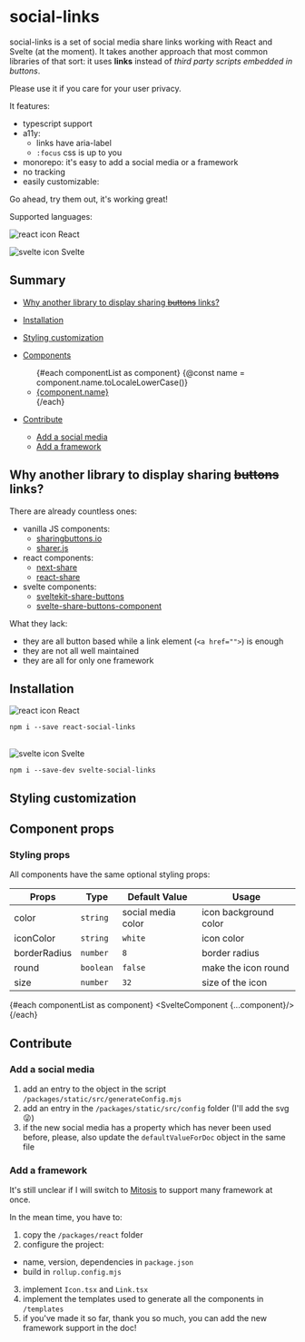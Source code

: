 <script>
	import AllLinks from '$lib/AllLinks.svelte';
	import EasyDesignConfiguration from './EasyDesignConfiguration.svelte';
	import SvelteComponent from '$lib/SvelteComponent.svelte';
	
	import componentList from '../../../static/src/generateConfig.mjs';

	import '$lib/style.css';
</script>

# social-links

social-links is a set of social media share links working with React and Svelte (at the moment). It takes another approach that most common libraries of that sort: it uses **links** instead of _third party scripts embedded in buttons_.

Please use it if you care for your user privacy.

It features:

- typescript support
- a11y:
  - links have aria-label
  - `:focus` css is up to you
- monorepo: it's easy to add a social media or a framework
- no tracking
- easily customizable:

<AllLinks/>

<AllLinks round/>

<AllLinks color="#123456"/>

Go ahead, try them out, it's working great!

Supported languages:

<div class="center">
  <img src="/framework/react.svg" alt="react icon"/> React

  <img src="/framework/svelte.svg" alt="svelte icon"/> Svelte
</div>

## Summary

- [Why another library to display sharing ~~buttons~~ links?](#why-another-library-to-display-sharing-buttons-links)
- [Installation](#installation)
- [Styling customization](#styling-customization)
- [Components](#component-props)

  <ul>
    {#each componentList as component}
      {@const name = component.name.toLocaleLowerCase()}
      <li>
        <a href="#{name}">{component.name}</a>
      </li>
    {/each}
  </ul>

- [Contribute](#contribute)
  - [Add a social media](#add-a-social-media)
  - [Add a framework](#add-a-framework)

## Why another library to display sharing ~~buttons~~ links?

There are already countless ones:

- vanilla JS components:
  - [sharingbuttons.io](https://github.com/mxstbr/sharingbuttons.io)
  - [sharer.js](https://github.com/ellisonleao/sharer.js)
- react components:
  - [next-share](https://github.com/Bunlong/next-share)
  - [react-share](https://github.com/nygardk/react-share)
- svelte components:
  - [sveltekit-share-buttons](https://github.com/rodneylab/sveltekit-share-buttons)
  - [svelte-share-buttons-component](https://github.com/pchynoweth/svelte-share-buttons-component)

What they lack:

- they are all button based while a link element (`<a href="">`) is enough
- they are not all well maintained
- they are all for only one framework

## Installation

<img src="/framework/react.svg" alt="react icon"/> React

```
npm i --save react-social-links
```

<br/>
<img src="/framework/svelte.svg" alt="svelte icon"/> Svelte

```
npm i --save-dev svelte-social-links
```

## Styling customization

<EasyDesignConfiguration/>

## Component props

### Styling props

All components have the same optional styling props:

| Props        | Type      | Default Value      | Usage                 |
| ------------ | --------- | ------------------ | --------------------- |
| color        | `string`  | social media color | icon background color |
| iconColor    | `string`  | `white`            | icon color            |
| borderRadius | `number`  | `8`                | border radius         |
| round        | `boolean` | `false`            | make the icon round   |
| size         | `number`  | `32`               | size of the icon      |

{#each componentList as component}
<SvelteComponent {...component}/>
{/each}

## Contribute

### Add a social media

1. add an entry to the object in the script `/packages/static/src/generateConfig.mjs`
2. add an entry in the `/packages/static/src/config` folder (I'll add the svg 😜)
3. if the new social media has a property which has never been used before, please, also update the `defaultValueForDoc` object in the same file

### Add a framework

It's still unclear if I will switch to [Mitosis](https://github.com/BuilderIO/mitosis) to support many framework at once.

In the mean time, you have to:

1. copy the `/packages/react` folder
2. configure the project:

- name, version, dependencies in `package.json`
- build in `rollup.config.mjs`

3. implement `Icon.tsx` and `Link.tsx`
4. implement the templates used to generate all the components in `/templates`
5. if you've made it so far, thank you so much, you can add the new framework support in the doc!
